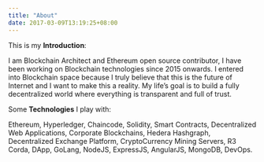 ```yaml
---
title: "About"
date: 2017-03-09T13:19:25+08:00
---
```


This is my **Introduction**:

I am Blockchain Architect and Ethereum open source contributor, I have been working on Blockchain technologies since 2015 onwards. I entered into Blockchain space because I truly believe that this is the future of Internet and I want to make this a reality. My life’s goal is to build a fully decentralized world where everything is transparent and full of trust.

Some **Technologies** I play with:

Ethereum, Hyperledger, Chaincode, Solidity, Smart Contracts, Decentralized Web Applications, Corporate Blockchains, Hedera Hashgraph, Decentralized Exchange Platform, CryptoCurrency Mining Servers, R3 Corda, DApp, GoLang, NodeJS, ExpressJS, AngularJS, MongoDB, DevOps.
